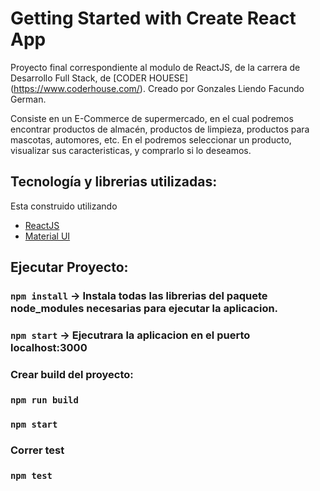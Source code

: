 # Getting Started with Create React App

Proyecto final correspondiente al modulo de ReactJS, de la carrera de Desarrollo Full Stack, de [CODER HOUESE] (https://www.coderhouse.com/).
Creado por Gonzales Liendo Facundo German.

Consiste en un E-Commerce de supermercado, en el cual podremos encontrar productos de almacén, productos de limpieza, productos para mascotas, automores, etc.
En el podremos seleccionar un producto, visualizar sus caracteristicas, y comprarlo si lo deseamos.

## Tecnología y librerias utilizadas:

Esta construido utilizando

- [ReactJS](https://reactjs.org)
- [Material UI](https://mui.com)

## Ejecutar Proyecto:

### `npm install` -> Instala todas las librerias del paquete node_modules necesarias para ejecutar la aplicacion.

### `npm start` -> Ejecutrara la aplicacion en el puerto localhost:3000

### Crear build del proyecto:

### `npm run build`

### `npm start`

### Correr test

### `npm test`

